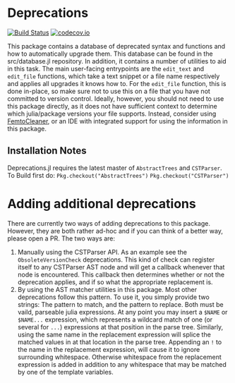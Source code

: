 # Deprecations

[![Build Status](https://travis-ci.org/JuliaComputing/Deprecations.jl.svg?branch=master)](https://travis-ci.org/JuliaComputing/Deprecations.jl)
[![codecov.io](http://codecov.io/github/JuliaComputing/Deprecations.jl/coverage.svg?branch=master)](http://codecov.io/github/JuliaComputing/Deprecations.jl?branch=master)

This package contains a database of deprecated syntax and functions and how to automatically upgrade them. This database can be found in the src/database.jl
repository. In addition, it contains a number of utilities to aid in this task. The main user-facing entrypoints are the
`edit_text` and `edit_file` functions, which take a text snippet or a file name respectively and applies all upgrades it knows how to.
For the `edit_file` function, this is done in-place, so make sure not to use this on a file that you have not committed to version control.
Ideally, however, you should not need to use this package directly, as it does not have sufficient context to determine which julia/package versions
your file supports. Instead, consider using [FemtoCleaner](https://github.com/Keno/FemtoCleaner.jl), or an IDE with integrated support for using
the information in this package.

## Installation Notes
Deprecations.jl requires the latest master of `AbstractTrees` and `CSTParser`.
To Build first do:
`Pkg.checkout("AbstractTrees")`
`Pkg.checkout("CSTParser")`

# Adding additional deprecations

There are currently two ways of adding deprecations to this package. However, they are both rather ad-hoc and if
you can think of a better way, please open a PR. The two ways are:

1. Manually using the CSTParser API. As an example see the `ObsoleteVersionCheck` deprecations. This kind of check
   can register itself to any CSTParser AST node and will get a callback whenever that node is encountered. This
   callback then determines whether or not the deprecation applies, and if so what the appropriate replacement is.
2. By using the AST matcher utilities in this package. Most other deprecations follow this pattern. To use it, you simply
   provide two strings: The pattern to match, and the pattern to replace. Both must be vaild, parseable julia expressions.
   At any point you may insert a `$NAME` or `$NAME...` expression, which represents a wildcard match of one (or several for `...`)
   expressions at that position in the parse tree. Similarly, using the same name in the replacement expression will splice
   the matched values in at that location in the parse tree. Appending an `!` to the name in the replacement expression,
   will cause it to ignore surrounding whitespace. Otherwise whitespace from the replacement expression is added in addition
   to any whitespace that may be matched by one of the template variables.
